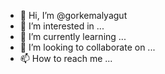 - 👋 Hi, I’m @gorkemalyagut
- 👀 I’m interested in ...
- 🌱 I’m currently learning ...
- 💞️ I’m looking to collaborate on ...
- 📫 How to reach me ...

<!---
gorkemalyagut/gorkemalyagut is a ✨ special ✨ repository because its `README.md` (this file) appears on your GitHub profile.
You can click the Preview link to take a look at your changes.
--->
